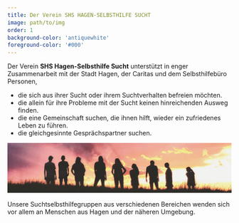 ```yaml
---
title: Der Verein SHS HAGEN-SELBSTHILFE SUCHT
image: path/to/img
order: 1
background-color: 'antiquewhite'
foreground-color: '#000'
---
```


Der Verein **SHS Hagen-Selbsthilfe Sucht** unterstützt in enger Zusammenarbeit mit der Stadt Hagen, der Caritas und dem Selbsthilfebüro Personen,  
- die sich aus ihrer Sucht oder ihrem Suchtverhalten befreien möchten.  
- die allein für ihre Probleme mit der Sucht keinen hinreichenden Ausweg finden.
- die eine Gemeinschaft suchen, die ihnen hilft, wieder ein zufriedenes Leben zu führen.  
- die gleichgesinnte Gesprächspartner suchen.  

![Menschengruppe Gemeinschaft](assets\images\people2.png)

Unsere Suchtselbsthilfegruppen aus verschiedenen Bereichen wenden sich vor allem an Menschen aus Hagen und der näheren Umgebung.  
